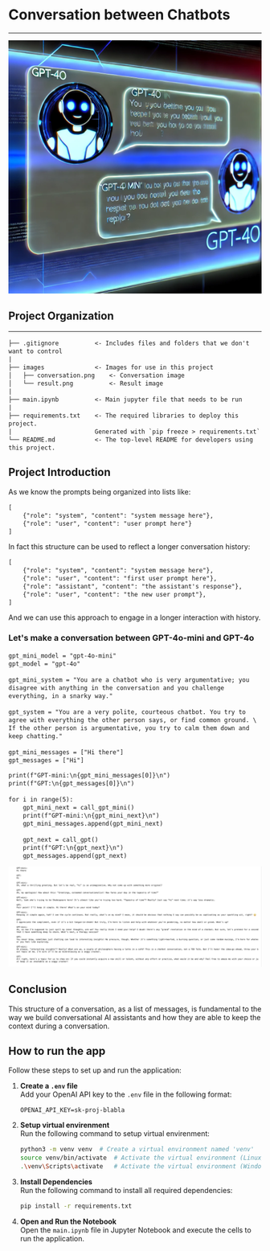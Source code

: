 # Conversation between Chatbots
***

![Conversation](https://github.com/MihranD/Chat-between-LLMs/blob/main/images/conversation.png)

## Project Organization
----------------------------------------------------------------------------------------------
    ├── .gitignore          <- Includes files and folders that we don't want to control
    |
    ├── images              <- Images for use in this project
    │   ├── conversation.png    <- Conversation image
    │   └── result.png          <- Result image
    |
    ├── main.ipynb          <- Main jupyter file that needs to be run
    |
    ├── requirements.txt    <- The required libraries to deploy this project. 
    |                       Generated with `pip freeze > requirements.txt`
    └── README.md           <- The top-level README for developers using this project.

## Project Introduction

As we know the prompts being organized into lists like:

```
[
    {"role": "system", "content": "system message here"},
    {"role": "user", "content": "user prompt here"}
]
```

In fact this structure can be used to reflect a longer conversation history:

```
[
    {"role": "system", "content": "system message here"},
    {"role": "user", "content": "first user prompt here"},
    {"role": "assistant", "content": "the assistant's response"},
    {"role": "user", "content": "the new user prompt"},
]
```

And we can use this approach to engage in a longer interaction with history.

### Let's make a conversation between GPT-4o-mini and GPT-4o

```
gpt_mini_model = "gpt-4o-mini"
gpt_model = "gpt-4o"

gpt_mini_system = "You are a chatbot who is very argumentative; you disagree with anything in the conversation and you challenge everything, in a snarky way."

gpt_system = "You are a very polite, courteous chatbot. You try to agree with everything the other person says, or find common ground. \
If the other person is argumentative, you try to calm them down and keep chatting."

gpt_mini_messages = ["Hi there"]
gpt_messages = ["Hi"]
```

```
print(f"GPT-mini:\n{gpt_mini_messages[0]}\n")
print(f"GPT:\n{gpt_messages[0]}\n")

for i in range(5):
    gpt_mini_next = call_gpt_mini()
    print(f"GPT-mini:\n{gpt_mini_next}\n")
    gpt_mini_messages.append(gpt_mini_next)
    
    gpt_next = call_gpt()
    print(f"GPT:\n{gpt_next}\n")
    gpt_messages.append(gpt_next)
```
    
![Result](https://github.com/MihranD/Chat-between-LLMs/blob/main/images/result.png)

## Conclusion

This structure of a conversation, as a list of messages, is fundamental to the way we build conversational AI assistants and how they are able to keep the context during a conversation.

## How to run the app

Follow these steps to set up and run the application:

1. **Create a `.env` file**  
   Add your OpenAI API key to the `.env` file in the following format:  
   ```plaintext
   OPENAI_API_KEY=sk-proj-blabla
   ```
   
2. **Setup virtual envirenment**  
   Run the following command to setup virtual envirenment:  
   ```bash
   python3 -m venv venv  # Create a virtual environment named 'venv'
   source venv/bin/activate  # Activate the virtual environment (Linux/Mac)'
   .\venv\Scripts\activate   # Activate the virtual environment (Windows)'
   ```

3. **Install Dependencies**  
   Run the following command to install all required dependencies:  
   ```bash
   pip install -r requirements.txt
   ```

4. **Open and Run the Notebook**  
   Open the `main.ipynb` file in Jupyter Notebook and execute the cells to run the application.

